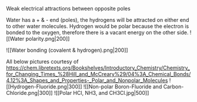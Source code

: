 Weak electrical attractions between opposite poles

Water has a + & - end (poles), the hydrogens will be attracted on either end to other water molecules.
Hydrogen would be polar because the electron is bonded to the oxygen, therefore there is a vacant energy on the other side.
![[Water polarity.png|200]]

![[Water bonding (covalent & hydrogen).png|200]]

All below pictures courtesy of https://chem.libretexts.org/Bookshelves/Introductory_Chemistry/Chemistry_for_Changing_Times_%28Hill_and_McCreary%29/04%3A_Chemical_Bonds/4.12%3A_Shapes_and_Properties-_Polar_and_Nonpolar_Molecules
![[Hydrogen-Fluoride.png|300]] ![[Non-polar Boron-Fluoride and Carbon-Chloride.png|300]]
![[Polar HCl, NH3, and CH3Cl.jpg|500]]
